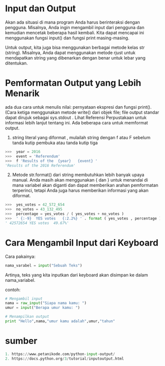 # Input dan Output

Akan ada situasi di mana program Anda harus berinteraksi dengan pengguna. Misalnya, Anda ingin mengambil input dari pengguna dan kemudian mencetak beberapa hasil kembali. Kita dapat mencapai ini menggunakan fungsi input() dan fungsi print masing-masing.

Untuk output, kita juga bisa menggunakan berbagai metode kelas str (string). Misalnya, Anda dapat menggunakan metode rjust untuk mendapatkan string yang dibenarkan dengan benar untuk lebar yang ditentukan.

# Pemformatan Output yang Lebih Menarik
ada dua cara untuk menulis nilai: pernyataan ekspresi dan fungsi print(). 
(Cara ketiga menggunakan metode write() dari objek file; file output standar dapat dirujuk sebagai sys.stdout . Lihat Referensi Perpustakaan untuk informasi lebih lanjut tentang ini.
Ada beberapa cara untuk memformat output.
 1. string literal yang diformat , mulailah string dengan f atau F sebelum tanda kutip pembuka atau tanda kutip tiga


```python
>>>  year = 2016
>>>  event = 'Referendum'
>>>  f 'Results of the  {year}   {event} '
'Results of the 2016 Referendum'
```

2. Metode str.format() dari string membutuhkan lebih banyak upaya manual. Anda masih akan menggunakan { dan } untuk menandai di mana variabel akan diganti dan dapat memberikan arahan pemformatan terperinci, tetapi Anda juga harus memberikan informasi yang akan diformat.


```python
>>>  yes_votes = 42_572_654
>>>  no_votes = 43_132_495
>>>  percentage = yes_votes / ( yes_votes + no_votes )
>>>  ' {:-9}  YES votes   {:2.2%} ' . format ( yes_votes , percentage )
' 42572654 YES votes  49.67%'
```

# Cara Mengambil Input dari Keyboard

Cara pakainya: 


```python
nama_varabel = input("Sebuah Teks")
```

Artinya, teks yang kita inputkan dari keyboard akan disimpan ke dalam nama_variabel.

contoh:


```python
# Mengambil input
nama = raw_input("Siapa nama kamu: ")
umur = input("Berapa umur kamu: ")

# Menampilkan output
print "Hello",nama,"umur kamu adalah",umur,"tahun"
```

# sumber


```python
1. https://www.petanikode.com/python-input-output/
2. https://docs.python.org/3/tutorial/inputoutput.html
```
